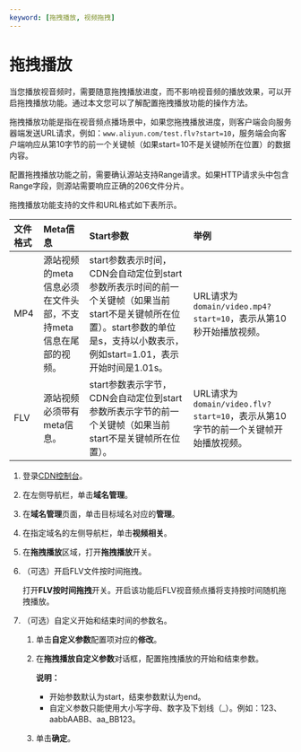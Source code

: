 ```yaml
---
keyword: [拖拽播放, 视频拖拽]
---
```


# 拖拽播放

当您播放视音频时，需要随意拖拽播放进度，而不影响视音频的播放效果，可以开启拖拽播放功能。通过本文您可以了解配置拖拽播放功能的操作方法。

拖拽播放功能是指在视音频点播场景中，如果您拖拽播放进度，则客户端会向服务器端发送URL请求，例如：`www.aliyun.com/test.flv?start=10`，服务端会向客户端响应从第10字节的前一个关键帧（如果start=10不是关键帧所在位置）的数据内容。

配置拖拽播放功能之前，需要确认源站支持Range请求。如果HTTP请求头中包含Range字段，则源站需要响应正确的206文件分片。

拖拽播放功能支持的文件和URL格式如下表所示。

|文件格式|Meta信息|Start参数|举例|
|:---|:-----|:------|:-|
|MP4|源站视频的meta信息必须在文件头部，不支持meta信息在尾部的视频。|start参数表示时间，CDN会自动定位到start参数所表示时间的前一个关键帧（如果当前start不是关键帧所在位置）。start参数的单位是s，支持以小数表示，例如start=1.01，表示开始时间是1.01s。|URL请求为`domain/video.mp4?start=10`，表示从第10秒开始播放视频。|
|FLV|源站视频必须带有meta信息。|start参数表示字节，CDN会自动定位到start参数所表示字节的前一个关键帧（如果当前start不是关键帧所在位置）。|URL请求为`domain/video.flv?start=10`，表示从第10字节的前一个关键帧开始播放视频。|

1.  登录[CDN控制台](https://cdn.console.aliyun.com)。

2.  在左侧导航栏，单击**域名管理**。

3.  在**域名管理**页面，单击目标域名对应的**管理**。

4.  在指定域名的左侧导航栏，单击**视频相关**。

5.  在**拖拽播放**区域，打开**拖拽播放**开关。

6.  （可选）开启FLV文件按时间拖拽。

    打开**FLV按时间拖拽**开关。开启该功能后FLV视音频点播将支持按时间随机拖拽播放。

7.  （可选）自定义开始和结束时间的参数名。

    1.  单击**自定义参数**配置项对应的**修改**。

    2.  在**拖拽播放自定义参数**对话框，配置拖拽播放的开始和结束参数。

        **说明：**

        -   开始参数默认为start，结束参数默认为end。
        -   自定义参数只能使用大小写字母、数字及下划线（\_）。例如：123、aabbAABB、aa\_BB123。
    3.  单击**确定**。



